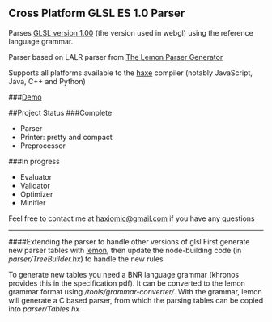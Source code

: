 Cross Platform GLSL ES 1.0 Parser
------

Parses [GLSL version 1.00](https://www.khronos.org/files/opengles_shading_language.pdf) (the version used in webgl) using the reference language grammar.

Parser based on LALR parser from [The Lemon Parser Generator](http://www.hwaci.com/sw/lemon/)

Supports all platforms available to the [haxe](haxe.org) compiler (notably JavaScript, Java, C++ and Python)

###[Demo](http://haxiomic.github.io/haxe-glsl-parser/)

##Project Status
###Complete
- Parser
- Printer: pretty and compact
- Preprocessor

###In progress
- Evaluator
- Validator
- Optimizer
- Minifier

Feel free to contact me at haxiomic@gmail.com if you have any questions


------
####Extending the parser to handle other versions of glsl
First generate new parser tables with [lemon](http://www.hwaci.com/sw/lemon/), then update the node-building code (in *parser/TreeBuilder.hx*) to handle the new rules

To generate new tables you need a BNR language grammar (khronos provides this in the specification pdf). It can be converted to the lemon grammar format using */tools/grammar-converter/*. With the grammar, lemon will generate a C based parser, from which the parsing tables can be copied into *parser/Tables.hx*